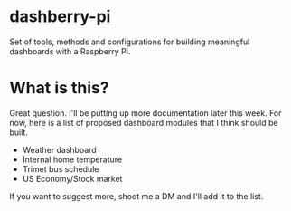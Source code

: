 # dashberry-pi
Set of tools, methods and configurations for building meaningful dashboards with a Raspberry Pi.

# What is this?
Great question. I'll be putting up more documentation later this week. For now, here is a list of proposed dashboard modules that I think should be built.
 
+ Weather dashboard
+ Internal home temperature
+ Trimet bus schedule
+ US Economy/Stock market

If you want to suggest more, shoot me a DM and I'll add it to the list.
